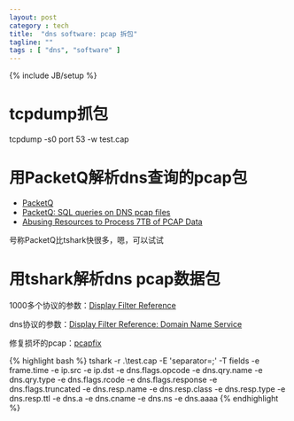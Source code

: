 ```yaml
---
layout: post
category : tech
title:  "dns software: pcap 拆包"
tagline: ""
tags : [ "dns", "software" ] 
---
```

{% include JB/setup %}

# tcpdump抓包

tcpdump -s0 port 53 -w test.cap

# 用PacketQ解析dns查询的pcap包

- [PacketQ](https://github.com/dotse/PacketQ)
- [PacketQ: SQL queries on DNS pcap files](http://jpmens.net/2011/05/23/packetq-sql-queries-on-dns-pcap-files/)
- [Abusing  Resources to Process 7TB of PCAP Data](https://indico.dns-oarc.net//getFile.py/access?contribId=16&sessionId=1&resId=3&materialId=slides&confId=1)

号称PacketQ比tshark快很多，嗯，可以试试

# 用tshark解析dns pcap数据包

1000多个协议的参数：[Display Filter Reference](https://www.wireshark.org/docs/dfref/)

dns协议的参数：[Display Filter Reference: Domain Name Service](https://www.wireshark.org/docs/dfref/d/dns.html)

修复损坏的pcap：[pcapfix](http://f00l.de/pcapfix/)

{% highlight bash %}
tshark -r .\test.cap -E 'separator=;' -T fields -e frame.time -e ip.src -e ip.dst -e dns.flags.opcode -e dns.qry.name -e dns.qry.type -e dns.flags.rcode -e dns.flags.response -e dns.flags.truncated -e dns.resp.name -e dns.resp.class -e dns.resp.type -e dns.resp.ttl -e dns.a -e dns.cname -e dns.ns -e dns.aaaa
{% endhighlight %}
